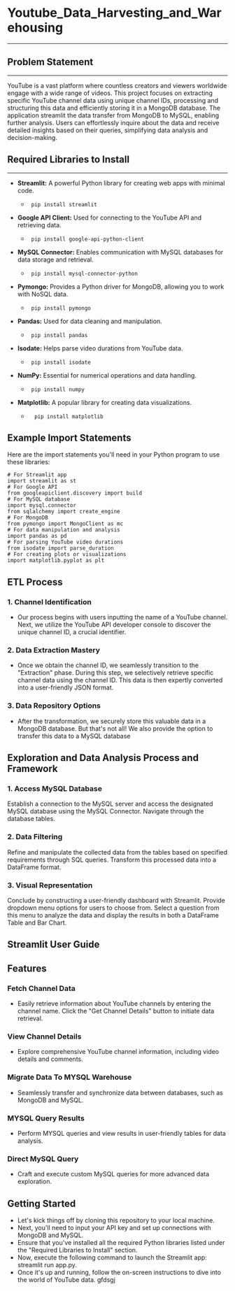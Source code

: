 # Youtube_Data_Harvesting_and_Warehousing
___

## Problem Statement
___
  YouTube is a vast platform where countless creators and viewers worldwide engage with a wide range of videos. This project focuses on extracting specific YouTube channel data using unique channel IDs, processing and structuring this data and efficiently storing it in a MongoDB database. The application streamlit the data transfer from MongoDB to MySQL, enabling further analysis. Users can effortlessly inquire about the data and receive detailed insights based on their queries, simplifying data analysis and decision-making.

## Required Libraries to Install
___
- **Streamlit:** A powerful Python library for creating web apps with minimal code.
   -      pip install streamlit
- **Google API Client:** Used for connecting to the YouTube API and retrieving data.
   -      pip install google-api-python-client
- **MySQL Connector:** Enables communication with MySQL databases for data storage and retrieval.
   -      pip install mysql-connector-python
- **Pymongo:** Provides a Python driver for MongoDB, allowing you to work with NoSQL data.
   -      pip install pymongo
- **Pandas:** Used for data cleaning and manipulation.
   -      pip install pandas
- **Isodate:** Helps parse video durations from YouTube data.
   -      pip install isodate
- **NumPy:** Essential for numerical operations and data handling.
   -      pip install numpy
- **Matplotlib:** A popular library for creating data visualizations.
  -       pip install matplotlib

## Example Import Statements

Here are the import statements you'll need in your Python program to use these libraries:

```
# For Streamlit app
import streamlit as st
# For Google API
from googleapiclient.discovery import build
# For MySQL database
import mysql.connector
from sqlalchemy import create_engine
# For MongoDB
from pymongo import MongoClient as mc
# For data manipulation and analysis
import pandas as pd
# For parsing YouTube video durations
from isodate import parse_duration
# For creating plots or visualizations
import matplotlib.pyplot as plt
```

## ETL Process
### 1. Channel Identification
- Our process begins with users inputting the name of a YouTube channel. Next, we utilize the YouTube API developer console to discover the unique channel ID, a crucial identifier.
### 2. Data Extraction Mastery
- Once we obtain the channel ID, we seamlessly transition to the "Extraction" phase. During this step, we selectively retrieve specific channel data using the channel ID. This data is then expertly converted into a user-friendly JSON format.
### 3. Data Repository Options
- After the transformation, we securely store this valuable data in a MongoDB database. But that's not all! We also provide the option to transfer this data to a MySQL database


## Exploration and Data Analysis Process and Framework
### 1. Access MySQL Database
Establish a connection to the MySQL server and access the designated MySQL database using the MySQL Connector. Navigate through the database tables.

### 2. Data Filtering
Refine and manipulate the collected data from the tables based on specified requirements through SQL queries. Transform this processed data into a DataFrame format.

### 3. Visual Representation
Conclude by constructing a user-friendly dashboard with Streamlit. Provide dropdown menu options for users to choose from. Select a question from this menu to analyze the data and display the results in both a DataFrame Table and Bar Chart.

## Streamlit User Guide

## Features
### Fetch Channel Data
- Easily retrieve information about YouTube channels by entering the channel name. Click the "Get Channel Details" button to initiate data retrieval.

### View Channel Details
- Explore comprehensive YouTube channel information, including video details and comments.

### Migrate Data To MYSQL Warehouse
- Seamlessly transfer and synchronize data between databases, such as MongoDB and MySQL.

### MYSQL Query Results
- Perform MYSQL queries and view results in user-friendly tables for data analysis.

### Direct MySQL Query
- Craft and execute custom MySQL queries for more advanced data exploration.


## Getting Started
- Let's kick things off by cloning this repository to your local machine.
- Next, you'll need to input your API key and set up connections with MongoDB and MySQL.
- Ensure that you've installed all the required Python libraries listed under the "Required Libraries to Install" section.
- Now, execute the following command to launch the Streamlit app: streamlit run app.py.
- Once it's up and running, follow the on-screen instructions to dive into the world of YouTube data.
gfdsgj